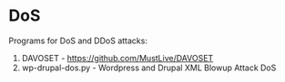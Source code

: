 DoS
===

Programs for DoS and DDoS attacks:

1. DAVOSET - https://github.com/MustLive/DAVOSET
2. wp-drupal-dos.py - Wordpress and Drupal XML Blowup Attack DoS

